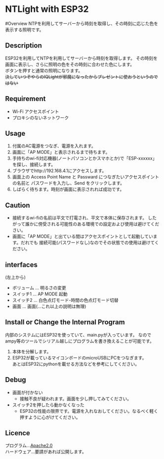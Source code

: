 NTLight with ESP32
====

#Overview
NTPを利用してサーバーから時刻を取得し、その時刻に応じた色を表示する照明です。  

## Description
ESP32を利用してNTPを利用してサーバーから時刻を取得します。
その時刻を画面に表示し、さらに照明の色をその時刻に合わせた色にします。  
ボタンを押すと通常の照明になります。  
~~決していつぞやらのIQLightが邪魔になったからプレゼントに使おうというのではない~~

## Requirement
* Wi-Fi アクセスポイント
* プロキシのないネットワーク  

## Usage
1. 付属のAC電源をつなぎ、電源を入れます。
2. 画面に「AP MODE」と表示されるまで待ちます。
3. 手持ちのwi-fi対応機器(ノートパソコンとかスマホとか)で「ESP-xxxxxx」を探し、接続します。
4. ブラウザでhttp://192.168.4.1にアクセスします。
5. 画面上の Access Point Name と Passward につなぎたいアクセスポイントの名前と
パスワードを入力し、Send をクリックします。
6. しばらく待ちます。時刻が画面に表示されれば成功です。

## Caution
* 接続するwi-fiの名前は平文で打電され、平文で本体に保存されます。
したがって誰かに傍受される可能性のある環境での設定および使用は避けてください。
* 画面に「AP MODE」と出ている間はアクセスポイントとして起動しています。だれでも
接続可能(パスワードなし)なのでその状態での使用は避けてください。

## interfaces
(左上から)  
* ボリューム ... 明るさの変更
* スイッチ1 ... AP MODE 起動
* スイッチ2 ... 白色点灯モード-時間の色点灯モード切替
* 画面 ... 画面(...これ以上の説明は無理)

## Install or Change the Internal Program
内部のシステムにはESP32を使っていて、main.pyが入っています。
なのでampy等のツールでシリアル越しにプログラムを書き換えることが可能です。  
1. 本体を分解します。
2. ESP32が載っているマイコンボードのmicroUSBにPCをつなぎます。  
あとはESP32にpythonを載せる方法などを参考にしてください。

## Debug
* 画面が付かない
  * 接触不良が疑われます。画面を少し押してみてください。
* スイッチ2を押したら動かなくなった
  * ESP32の性能の限界です。電源を入れなおしてください。なるべく軽く押すように心がけてください。

## Licence
プログラム...[Apache2.0](http://www.apache.org/licenses/)  
ハードウェア...要請があれば公開します。
